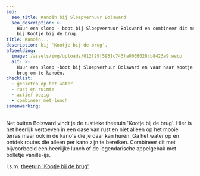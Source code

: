 ```yaml
---
seo:
  seo_title: Kanoën bij Sloepverhuur Bolsward
  seo_description: >-
    Huur een sloep - boot bij Sloepverhuur Bolsward en combineer dit met kanoën
    bij Kootje bij de brug.
title: Kanoën...
description: bij 'Kootje bij de brug'.
afbeelding:
  image: /assets/img/uploads/012f29f5951c743fa0008028cb8423e9.webp
  alt: >-
    Huur een sloep -boot bij Sloepverhuur Bolsward en vaar naar Kootje bij de
    brug om te kanoën.
checklist:
  - genieten op het water
  - rust en ruimte
  - actief bezig
  - combineer met lunch
samenwerking:
---
```


Net buiten Bolsward vindt je de rustieke theetuin 'Kootje bij de brug'. Hier is het heerlijk vertoeven in een oase van rust en niet alleen op het mooie terras maar ook in de kano's die je daar kan huren. Ga het water op en ontdek routes die alleen per kano zijn te bereiken. Combineer dit met bijvoorbeeld een heerlijke lunch of de legendarische appelgebak met bolletje vanille-ijs.

I.s.m. <a target="_blank" rel="noopener" href="http://www.wolsumerketting.com">theetuin 'Kootje bij de brug'</a>
